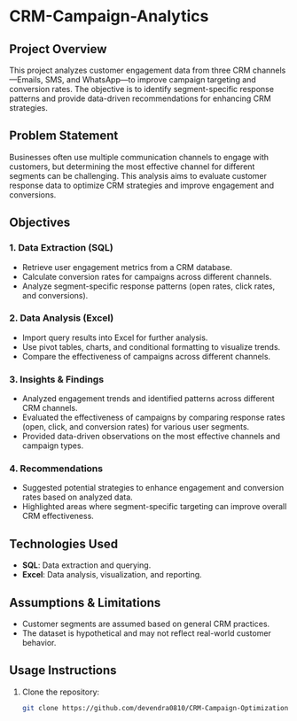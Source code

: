 # CRM-Campaign-Analytics

## Project Overview  
This project analyzes customer engagement data from three CRM channels—Emails, SMS, and WhatsApp—to improve campaign targeting and conversion rates. The objective is to identify segment-specific response patterns and provide data-driven recommendations for enhancing CRM strategies.  

## Problem Statement  
Businesses often use multiple communication channels to engage with customers, but determining the most effective channel for different segments can be challenging. This analysis aims to evaluate customer response data to optimize CRM strategies and improve engagement and conversions.  

## Objectives  
### 1. Data Extraction (SQL)  
- Retrieve user engagement metrics from a CRM database.  
- Calculate conversion rates for campaigns across different channels.  
- Analyze segment-specific response patterns (open rates, click rates, and conversions).  

### 2. Data Analysis (Excel)  
- Import query results into Excel for further analysis.  
- Use pivot tables, charts, and conditional formatting to visualize trends.  
- Compare the effectiveness of campaigns across different channels.  

### 3. Insights & Findings  
- Analyzed engagement trends and identified patterns across different CRM channels.  
- Evaluated the effectiveness of campaigns by comparing response rates (open, click, and conversion rates) for various user segments.  
- Provided data-driven observations on the most effective channels and campaign types.  

### 4. Recommendations  
- Suggested potential strategies to enhance engagement and conversion rates based on analyzed data.  
- Highlighted areas where segment-specific targeting can improve overall CRM effectiveness.  

## Technologies Used  
- **SQL**: Data extraction and querying.  
- **Excel**: Data analysis, visualization, and reporting.  

## Assumptions & Limitations  
- Customer segments are assumed based on general CRM practices.  
- The dataset is hypothetical and may not reflect real-world customer behavior.  

## Usage Instructions  
1. Clone the repository:  
   ```sh
   git clone https://github.com/devendra0810/CRM-Campaign-Optimization.git


